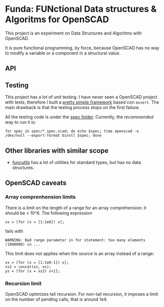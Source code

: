 Funda: FUNctional Data structures & Algoritms for OpenSCAD
======================================================================

This project is an experiment on Data Structures and Algoritms with OpenSCAD.

It is pure functional programming, by force,
because OpenSCAD has no way to modify a variable
or a component in a structural value.

API
----------------------------------------------------------------------

Testing
-----------------------------------------------------------------------

This project has a lot of unit testing.
I have never seen a OpenSCAD project with tests, 
therefore I built a [pretty simple framework](./assert.scad) based con
`assert`.
The main drawback is that the testing process stops on the first failure.

All the testing code is under the [spec folder](./spec).
Currently, the *recommended* way to run it is:
```
for spec in spec/*_spec.scad; do echo $spec; time openscad -o /dev/null --export-format binstl $spec; done
```

Other libraries with similar scope
----------------------------------------------------------------------

- [funcutils](https://github.com/thehans/funcutils)
has a lot of utilities for standard types,
but has no data structures.


OpenSCAD caveats
----------------------------------------------------------------------

### Array comprenhension limits

There is a limit on the length of a range for an array comprehension:
it should be < 10^6.
The following expression
```
xs = [for (x = [1:1e6]) x];
```
fails with
```
WARNING: Bad range parameter in for statement: too many elements (1000000) in ...
```

This limit does not applies when the source is an array instead of a range:
```
xs = [for (x = [1:1e6-1]) x];
xs2 = concat(xs, xs);
ys = [for (x = xs2) x+1];
```

### Recursion limit

OpenSCAD optimizes tail recursion.
For non-tail recursion, it imposes a limit on the number of pending calls,
that is around 1e4.
